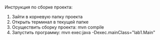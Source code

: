 Инструкция по сборке проекта:
1. Зайти в корневую папку проекта
2. Открыть терминал в текущей папке
3. Осуществить сборку проекта: mvn compile
4. Запустить программу:  mvn exec:java -Dexec.mainClass="lab1.Main"
